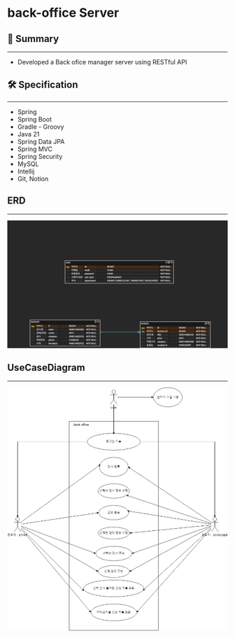 # back-office Server


## 📝 Summary

----
- Developed a Back ofice manager server using RESTful API


## 🛠️ Specification

----

- Spring
- Spring Boot
- Gradle - Groovy
- Java 21
- Spring Data JPA
- Spring MVC
- Spring Security
- MySQL
- Intellij
- Git, Notion

## ERD

---

![ERD](https://github.com/whtndls/back-office/blob/main/img/ERD.png)

## UseCaseDiagram

---

![UseCaseDiagram](https://github.com/whtndls/back-office/blob/main/img/%EB%B0%B1%EC%98%A4%ED%94%BC%EC%8A%A4%20UseCaseDiagram.drawio.png)
